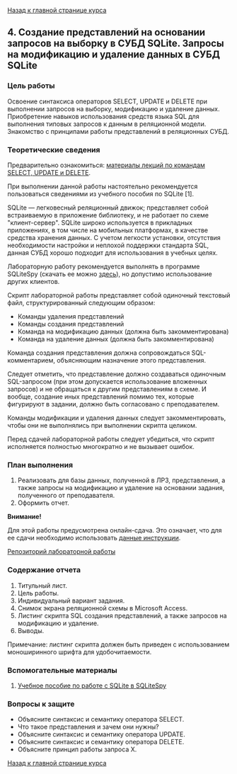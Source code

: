 [Назад к главной странице курса](https://github.com/db2018ss/syllabus)

## 4. Создание представлений на основании запросов на выборку в СУБД SQLite. Запросы на модификацию и удаление данных в СУБД SQLite

### Цель работы

Освоение синтаксиса операторов SELECT, UPDATE и DELETE при выполнении запросов на выборку, модификацию и удаление данных. Приобретение навыков использования средств языка SQL для выполнения типовых запросов к данным в реляционной модели. Знакомство с принципами работы представлений в реляционных СУБД.

### Теоретические сведения

Предварительно ознакомиться: [материалы лекций по командам SELECT, UPDATE и DELETE](http://aksenov.in/guap/db/lectures/doku.php?id=lectures:lecture4).

При выполнении данной работы настоятельно рекомендуется пользоваться сведениями из учебного пособия по SQLite [1].

SQLite — легковесный реляционный движок; представляет собой встраиваемую в приложение библиотеку, и не работает по схеме "клиент-сервер". SQLite широко используется в прикладных приложениях, в том числе на мобильных платформах, в качестве средства хранения данных. С учетом легкости установки, отсутствия необходимости настройки и неплохой поддержки стандарта SQL, данная СУБД хорошо подходит для использования в учебных целях.

Лабораторную работу рекомендуется выполнять в программе SQLiteSpy (скачать ее можно [здесь](http://www.yunqa.de/delphi/doku.php/products/sqlitespy/index)), но допустимо использование других клиентов.

Скрипт лабораторной работы представляет собой одиночный текстовый файл, структурированный следующим образом:

* Команды удаления представлений
* Команды создания представлений
* Команда на модификацию данных (должна быть закомментирована)
* Команда на удаление данных (должна быть закомментирована)

Команда создания представления должна сопровождаться SQL-комментарием, объясняющим назначение этого представления.

Следует отметить, что представление должно создаваться одиночным SQL-запросом (при этом допускается использование вложенных запросов) и не обращаться к другим представлениям в схеме. И вообще, создание иных представлений помимо тех, которые фигурируют в задании, должно быть согласовано с преподавателем.

Команды модификации и удаления данных следует закомментировать, чтобы они не выполнялись при выполнении скрипта целиком.

Перед сдачей лабораторной работы следует убедиться, что скрипт исполняется полностью многократно и не вызывает ошибок.

### План выполнения

1. Реализовать для базы данных, полученной в ЛР3, представления, а также запросы на модификацию и удаление на основании задания, полученного от преподавателя.
1.  Оформить отчет.

__Внимание!__

Для этой работы предусмотрена онлайн-сдача. Это означает, что для ее сдачи необходимо использовать [данные инструкции](https://github.com/db2018ss/syllabus/blob/master/git.md).

[Репозиторий лабораторной работы](https://github.com/db2018ss/labwork4)

### Содержание отчета

1. Титульный лист.
1. Цель работы.
1. Индивидуальный вариант задания.
1. Снимок экрана реляционной схемы в Microsoft Access.
1. Листинг скрипта SQL создания представлений, а также запросов на модификацию и удаление.
1. Выводы.

Примечание: листинг скрипта должен быть приведен с использованием моноширинного шрифта для удобочитаемости.

### Вспомогательные материалы

1. [Учебное пособие по работе с SQLite в SQLiteSpy](https://www.dropbox.com/s/pfxpdfz5j4bpaty/sqlite.pdf)

### Вопросы к защите

*   Объясните синтаксис и семантику оператора SELECT.
*   Что такое представления и зачем они нужны?
*   Объясните синтаксис и семантику оператора UPDATE.
*   Объясните синтаксис и семантику оператора DELETE.
*   Объясните принцип работы запроса X.

[Назад к главной странице курса](https://github.com/db2018ss/syllabus)
